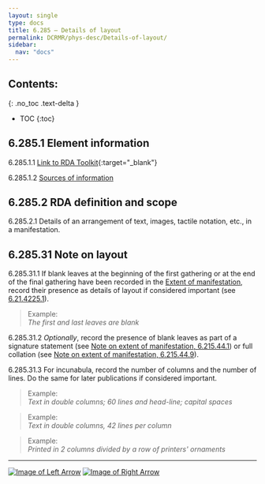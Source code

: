 ```yaml
---
layout: single
type: docs
title: 6.285 — Details of layout
permalink: DCRMR/phys-desc/Details-of-layout/
sidebar:
  nav: "docs"
---
```


## Contents:
{: .no_toc .text-delta }

- TOC
{:toc}

## 6.285.1 Element information

<a name="6.285.1.1">6.285.1.1</a> [Link to RDA Toolkit](https://beta.rdatoolkit.org/en-US_ala-57a29f2c-5500-3a18-854e-f21c88c184a2){:target="_blank"}

<a name="6.285.1.2">6.285.1.2</a> [Sources of information](/DCRMR/phys-desc/#6011-sources-of-information) 

## 6.285.2 RDA definition and scope

<a name="6.285.2.1">6.285.2.1</a> Details of an arrangement of text, images, tactile notation, etc., in a manifestation.

## 6.285.31 Note on layout 

<a name="6.285.31.1">6.285.31.1</a> If blank leaves at the beginning of the first gathering or at the end of the final gathering have been recorded in the [Extent of manifestation](/DCRMR/phys-desc/Extent-of-manifestation/), record their presence as details of layout if considered important (see [6.21.4225.1](/DCRMR/phys-desc/Extent-of-manifestation/#6.21.4225.1)).

>Example:  
><CITE>The first and last leaves are blank</CITE>

<a name="6.285.31.2">6.285.31.2</a> *Optionally*, record the presence of blank leaves as part of a signature statement (see [Note on extent of manifestation, 6.215.44.1](/DCRMR/phys-desc/Note-on-extent-of-manifestation/#6.215.44.1)) or full collation (see [Note on extent of manifestation, 6.215.44.9](/DCRMR/phys-desc/Note-on-extent-of-manifestation/#6.215.44.9)).

<a name="6.285.31.3">6.285.31.3</a> For incunabula, record the number of columns and the number of lines. Do the same for later publications if considered important. 

>Example:  
><CITE>Text in double columns; 60 lines and head-line; capital spaces</CITE>  

>Example:  
><CITE>Text in double columns, 42 lines per column</CITE>  

>Example:  
><CITE>Printed in 2 columns divided by a row of printers' ornaments</CITE>

---

[![Image of Left Arrow](https://rbms-bsc.github.io/DCRMR/assets/pictures/navigation/Arrow_Left.png "6.28 — Layout")](/DCRMR/phys-desc/Layout/) [![Image of Right Arrow](https://rbms-bsc.github.io/DCRMR/assets/pictures/navigation/Arrow_Right.png "6.29 — Bibliographic format")](/DCRMR/phys-desc/Bibliographic-format/)
